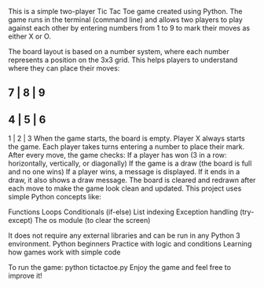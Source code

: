 This is a simple two-player Tic Tac Toe game created using Python. The game runs in the terminal (command line) and allows two players to play against each other by entering numbers from 1 to 9 to mark their moves as either X or O.

The board layout is based on a number system, where each number represents a position on the 3x3 grid. This helps players to understand where they can place their moves:

7 | 8 | 9
---------
4 | 5 | 6
---------
1 | 2 | 3
When the game starts, the board is empty. Player X always starts the game. Each player takes turns entering a number to place their mark. After every move, the game checks:
If a player has won (3 in a row: horizontally, vertically, or diagonally)
If the game is a draw (the board is full and no one wins)
If a player wins, a message is displayed. If it ends in a draw, it also shows a draw message. The board is cleared and redrawn after each move to make the game look clean and updated.
This project uses simple Python concepts like:

Functions
Loops
Conditionals (if-else)
List indexing
Exception handling (try-except)
The os module (to clear the screen)

It does not require any external libraries and can be run in any Python 3 environment.
Python beginners
Practice with logic and conditions
Learning how games work with simple code

To run the game:
python tictactoe.py
Enjoy the game and feel free to improve it!

